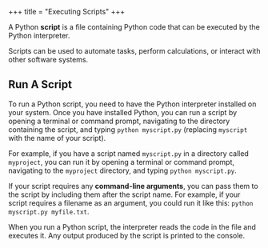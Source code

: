+++
title = "Executing Scripts"
+++

A Python **script** is a file containing Python code that can be executed by the Python interpreter. 

Scripts can be used to automate tasks, perform calculations, or interact with other software systems.

## Run A Script

To run a Python script, 
you need to have the Python interpreter installed on your system. 
Once you have installed Python, 
you can run a script by opening a terminal or command prompt, 
navigating to the directory containing the script, 
and typing `python myscript.py` (replacing `myscript` with the name of your script).

For example, if you have a script named `myscript.py` in a 
directory called `myproject`, you can run it by opening a terminal or command prompt, 
navigating to the `myproject` directory, and typing `python myscript.py`.

If your script requires any **command-line arguments**, 
you can pass them to the script by including them after the script name. 
For example, if your script requires a filename as an argument, 
you could run it like this: `python myscript.py myfile.txt`.

When you run a Python script, the interpreter reads the code 
in the file and executes it.
Any output produced by the script is printed to the console.
